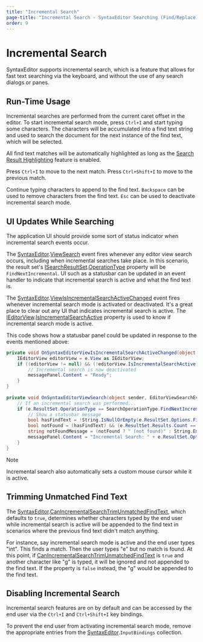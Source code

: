 ```yaml
---
title: "Incremental Search"
page-title: "Incremental Search - SyntaxEditor Searching (Find/Replace) Features"
order: 9
---
```

# Incremental Search

SyntaxEditor supports incremental search, which is a feature that allows for fast text searching via the keyboard, and without the use of any search dialogs or panes.

## Run-Time Usage

Incremental searches are performed from the current caret offset in the editor.  To start incremental search mode, press `Ctrl+I` and start typing some characters.  The characters will be accumulated into a find text string and used to search the document for the next instance of the find text, which will be selected.

All find text matches will be automatically highlighted as long as the [Search Result Highlighting](search-result-highlighting.md) feature is enabled.

Press `Ctrl+I` to move to the next match.  Press `Ctrl+Shift+I` to move to the previous match.

Continue typing characters to append to the find text. `Backspace` can be used to remove characters from the find text. `Esc` can be used to deactivate incremental search mode.

## UI Updates While Searching

The application UI should provide some sort of status indicator when incremental search events occur.

The [SyntaxEditor](xref:ActiproSoftware.Windows.Controls.SyntaxEditor.SyntaxEditor).[ViewSearch](xref:ActiproSoftware.Windows.Controls.SyntaxEditor.SyntaxEditor.ViewSearch) event fires whenever any editor view search occurs, including when incremental searches take place.  In this scenario, the result set's [ISearchResultSet](xref:ActiproSoftware.Text.Searching.ISearchResultSet).[OperationType](xref:ActiproSoftware.Text.Searching.ISearchResultSet.OperationType) property will be `FindNextIncremental`.  UI such as a statusbar can be updated in an event handler to indicate that incremental search is active and what the find text is.

The [SyntaxEditor](xref:ActiproSoftware.Windows.Controls.SyntaxEditor.SyntaxEditor).[ViewIsIncrementalSearchActiveChanged](xref:ActiproSoftware.Windows.Controls.SyntaxEditor.SyntaxEditor.ViewIsIncrementalSearchActiveChanged) event fires whenever incremental search mode is activated or deactivated.  It's a great place to clear out any UI that indicates incremental search is active.  The [IEditorView](xref:ActiproSoftware.Windows.Controls.SyntaxEditor.IEditorView).[IsIncrementalSearchActive](xref:ActiproSoftware.Windows.Controls.SyntaxEditor.IEditorView.IsIncrementalSearchActive) property is used to know if incremental search mode is active.

This code shows how a statusbar panel could be updated in response to the events mentioned above:

```csharp
private void OnSyntaxEditorViewIsIncrementalSearchActiveChanged(object sender, TextViewEventArgs e) {
	IEditorView editorView = e.View as IEditorView;
	if ((editorView != null) && (!editorView.IsIncrementalSearchActive)) {
		// Incremental search is now deactivated
		messagePanel.Content = "Ready";
	}
}
		
private void OnSyntaxEditorViewSearch(object sender, EditorViewSearchEventArgs e) {
	// If an incremental search was performed...
	if (e.ResultSet.OperationType == SearchOperationType.FindNextIncremental) {
		// Show a statusbar message
		bool hasFindText = !String.IsNullOrEmpty(e.ResultSet.Options.FindText);
		bool notFound = (hasFindText) && (e.ResultSet.Results.Count == 0);
		string notFoundMessage = (notFound ? " (not found)" : String.Empty);
		messagePanel.Content = "Incremental Search: " + e.ResultSet.Options.FindText + notFoundMessage;
	}
}
```

> [!NOTE]
> Incremental search also automatically sets a custom mouse cursor while it is active.

## Trimming Unmatched Find Text

The [SyntaxEditor](xref:ActiproSoftware.Windows.Controls.SyntaxEditor.SyntaxEditor).[CanIncrementalSearchTrimUnmatchedFindText](xref:ActiproSoftware.Windows.Controls.SyntaxEditor.SyntaxEditor.CanIncrementalSearchTrimUnmatchedFindText), which defaults to `true`, determines whether characters typed by the end user while incremental search is active will be appended to the find text in scenarios where the previous find text didn't match anything.

For instance, say incremental search mode is active and the end user types "int".  This finds a match.  Then the user types "e" but no match is found.  At this point, if [CanIncrementalSearchTrimUnmatchedFindText](xref:ActiproSoftware.Windows.Controls.SyntaxEditor.SyntaxEditor.CanIncrementalSearchTrimUnmatchedFindText) is `true` and another character like "g" is typed, it will be ignored and not appended to the find text.  If the property is `false` instead, the "g" would be appended to the find text.

## Disabling Incremental Search

Incremental search features are on by default and can be accessed by the end user via the `Ctrl+I` and `Ctrl+Shift+I` key bindings.

To prevent the end user from activating incremental search mode, remove the appropriate entries from the [SyntaxEditor](xref:ActiproSoftware.Windows.Controls.SyntaxEditor.SyntaxEditor).`InputBindings` collection.
